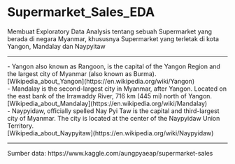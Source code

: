# Supermarket_Sales_EDA

Membuat Exploratory Data Analysis tentang sebuah Supermarket yang berada di negara Myanmar, khususnya Supermarket yang terletak di kota Yangon, Mandalay dan Naypyitaw
<hr>
  - Yangon also known as Rangoon, is the capital of the Yangon Region and the largest city of Myanmar (also known as Burma).<br> [Wikipedia_about_Yangon](https://en.wikipedia.org/wiki/Yangon)<br>
  - Mandalay is the second-largest city in Myanmar, after Yangon. Located on the east bank of the Irrawaddy River, 716 km (445 mi) north of Yangon.<br> [Wikipedia_about_Mandalay](https://en.wikipedia.org/wiki/Mandalay)<br>
  - Naypyidaw, officially spelled Nay Pyi Taw is the capital and third-largest city of Myanmar. The city is located at the center of the Naypyidaw Union Territory. <br>[Wikipedia_about_Naypyitaw](https://en.wikipedia.org/wiki/Naypyidaw)<br>

<hr>
Sumber data: https://www.kaggle.com/aungpyaeap/supermarket-sales
